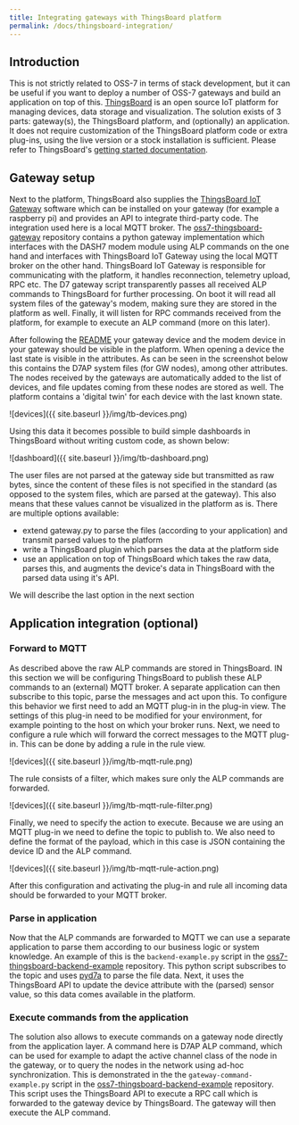 ```yaml
---
title: Integrating gateways with ThingsBoard platform
permalink: /docs/thingsboard-integration/
---
```

## Introduction

This is not strictly related to OSS-7 in terms of stack development, but it can be useful if you want to deploy a number of OSS-7 gateways and build an application on top of this. [ThingsBoard](https://thingsboard.io/) is an open source IoT platform for managing devices, data storage and visualization.
The solution exists of 3 parts: gateway(s), the ThingsBoard platform, and (optionally) an application.
It does not require customization of the ThingsBoard platform code or extra plug-ins, using the live version or a stock installation is sufficient. Please refer to ThingsBoard's [getting started documentation](https://thingsboard.io/docs/getting-started-guides/helloworld/).

## Gateway setup

Next to the platform, ThingsBoard also supplies the [ThingsBoard IoT Gateway](https://thingsboard.io/docs/iot-gateway/) software which can be installed on your gateway (for example a raspberry pi) and provides an API to integrate third-party code. The integration used here is a local MQTT broker. The [oss7-thingsboard-gateway](https://github.com/MOSAIC-LoPoW/oss7-thingsboard-gateway) repository contains a python gateway implementation which interfaces with the DASH7 modem module using ALP commands on the one hand and interfaces with ThingsBoard IoT Gateway using the local MQTT broker on the other hand. ThingsBoard IoT Gateway is responsible for communicating with the platform, it handles reconnection, telemetry upload, RPC etc. The D7 gateway script transparently passes all received ALP commands to ThingsBoard for further processing. On boot it will read all system files of the gateway's modem, making sure they are stored in the platform as well. Finally, it will listen for RPC commands received from the platform, for example to execute an ALP command (more on this later).

After following the [README](https://github.com/MOSAIC-LoPoW/oss7-thingsboard-gateway) your gateway device and the modem device in your gateway should be visible in the platform. When opening a device the last state is visible in the attributes. As can be seen in the screenshot below this contains the D7AP system files (for GW nodes), among other attributes. The nodes received by the gateways are automatically added to the list of devices, and file updates coming from these nodes are stored as well. The platform contains a 'digital twin' for each device with the last known state.

![devices]({{ site.baseurl }}/img/tb-devices.png)

Using this data it becomes possible to build simple dashboards in ThingsBoard without writing custom code, as shown below:

![dashboard]({{ site.baseurl }}/img/tb-dashboard.png)

The user files are not parsed at the gateway side but transmitted as raw bytes, since the content of these files is not specified in the standard (as opposed to the system files, which are parsed at the gateway). This also means that these values cannot be visualized in the platform as is. There are multiple options available:
- extend gateway.py to parse the files (according to your application) and transmit parsed values to the platform
- write a ThingsBoard plugin which parses the data at the platform side
- use an application on top of ThingsBoard which takes the raw data, parses this, and augments the device's data in ThingsBoard with the parsed data using it's API.

We will describe the last option in the next section

## Application integration (optional)

### Forward to MQTT

As described above the raw ALP commands are stored in ThingsBoard. IN this section we will be configuring ThingsBoard to publish these ALP commands to an (external) MQTT broker. A separate application can then subscribe to this topic, parse the messages and act upon this.
To configure this behavior we first need to add an MQTT plug-in in the plug-in view. The settings of this plug-in need to be modified for your environment, for example pointing to the host on which your broker runs. Next, we need to configure a rule which will forward the correct messages to the MQTT plug-in. This can be done by adding a rule in the rule view.

![devices]({{ site.baseurl }}/img/tb-mqtt-rule.png)

The rule consists of a filter, which makes sure only the ALP commands are forwarded.

![devices]({{ site.baseurl }}/img/tb-mqtt-rule-filter.png)

Finally, we need to specify the action to execute. Because we are using an MQTT plug-in we need to define the topic to publish to. We also need to define the format of the payload, which in this case is JSON containing the device ID and the ALP command.

![devices]({{ site.baseurl }}/img/tb-mqtt-rule-action.png)

After this configuration and activating the plug-in and rule all incoming data should be forwarded to your MQTT broker.

### Parse in application

Now that the ALP commands are forwarded to MQTT we can use a separate application to parse them according to our business logic or system knowledge. An example of this is the `backend-example.py` script in the [oss7-thingsboard-backend-example](https://github.com/MOSAIC-LoPoW/oss7-thingsboard-backend-example) repository. This python script subscribes to the topic and uses [pyd7a](https://github.com/MOSAIC-LoPoW/pyd7a) to parse the file data. Next, it uses the ThingsBoard API to update the device attribute with the (parsed) sensor value, so this data comes available in the platform.

### Execute commands from the application

The solution also allows to execute commands on a gateway node directly from the application layer. A command here is D7AP ALP command, which can be used for example to adapt the active channel class of the node in the gateway, or to query the nodes in the network using ad-hoc synchronization. This is demonstrated in the the `gateway-command-example.py` script in the [oss7-thingsboard-backend-example](https://github.com/MOSAIC-LoPoW/oss7-thingsboard-backend-example) repository. This script uses the ThingsBoard API to execute a RPC call which is forwarded to the gateway device by ThingsBoard. The gateway will then execute the ALP command.
